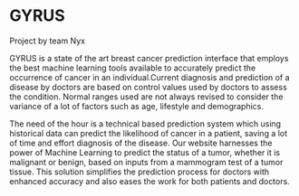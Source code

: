 # GYRUS
Project by team Nyx 


GYRUS is a state of the art breast cancer prediction interface that employs the best machine learning tools available to accurately predict the occurrence of cancer in an individual.Current diagnosis and prediction of a disease by doctors are based on control values used by doctors to assess the condition. Normal ranges used are not always revised to consider the variance of a lot of factors such as age, lifestyle and demographics.

The need of the hour is a technical based prediction system which using historical data can predict the likelihood of cancer in a patient, saving a lot of time and effort diagnosis of the disease. Our website harnesses the power of Machine Learning to predict the status of a tumor, whether it is malignant or benign, based on inputs from a mammogram test of a tumor tissue. This solution simplifies the prediction process for doctors with enhanced accuracy and also eases the work for both patients and doctors.




